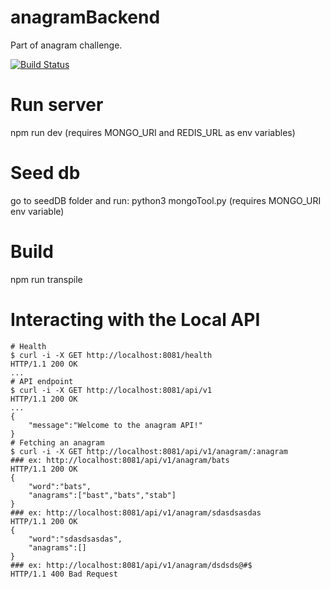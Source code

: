 # anagramBackend
Part of anagram challenge. 

[![Build Status](https://travis-ci.org/rajatonit/anagram-backend.svg?branch=master)](https://travis-ci.org/rajatonit/anagram-backend)


# Run server
npm run dev  (requires MONGO_URI and REDIS_URL as env variables)

# Seed db
go to seedDB folder and run: python3 mongoTool.py (requires MONGO_URI env variable)

# Build 
npm run transpile

# Interacting with the Local API
```{bash}
# Health
$ curl -i -X GET http://localhost:8081/health
HTTP/1.1 200 OK
...
# API endpoint
$ curl -i -X GET http://localhost:8081/api/v1
HTTP/1.1 200 OK
...
{
    "message":"Welcome to the anagram API!"
}
# Fetching an anagram
$ curl -i -X GET http://localhost:8081/api/v1/anagram/:anagram
### ex: http://localhost:8081/api/v1/anagram/bats
HTTP/1.1 200 OK
{
    "word":"bats",
    "anagrams":["bast","bats","stab"]
}
### ex: http://localhost:8081/api/v1/anagram/sdasdsasdas
HTTP/1.1 200 OK
{
    "word":"sdasdsasdas",
    "anagrams":[]
}
### ex: http://localhost:8081/api/v1/anagram/dsdsds@#$
HTTP/1.1 400 Bad Request
```